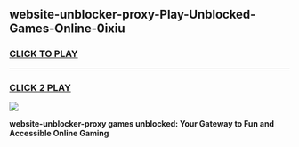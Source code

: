 
## website-unblocker-proxy-Play-Unblocked-Games-Online-0ixiu
<h3>
<a href="https://premium76.site?title=website-unblocker-proxy&ref=25A">CLICK TO PLAY</a></h3>
<hr>

<h3>
<a href="https://premium76.site?title=website-unblocker-proxy&ref=25A">CLICK 2 PLAY</a>
  
</h3>

<a href="https://premium76.site?title=website-unblocker-proxy&ref=25A"><img src="https://clearcache.store/games.png"></a>


**website-unblocker-proxy games unblocked: Your Gateway to Fun and Accessible Online Gaming**
